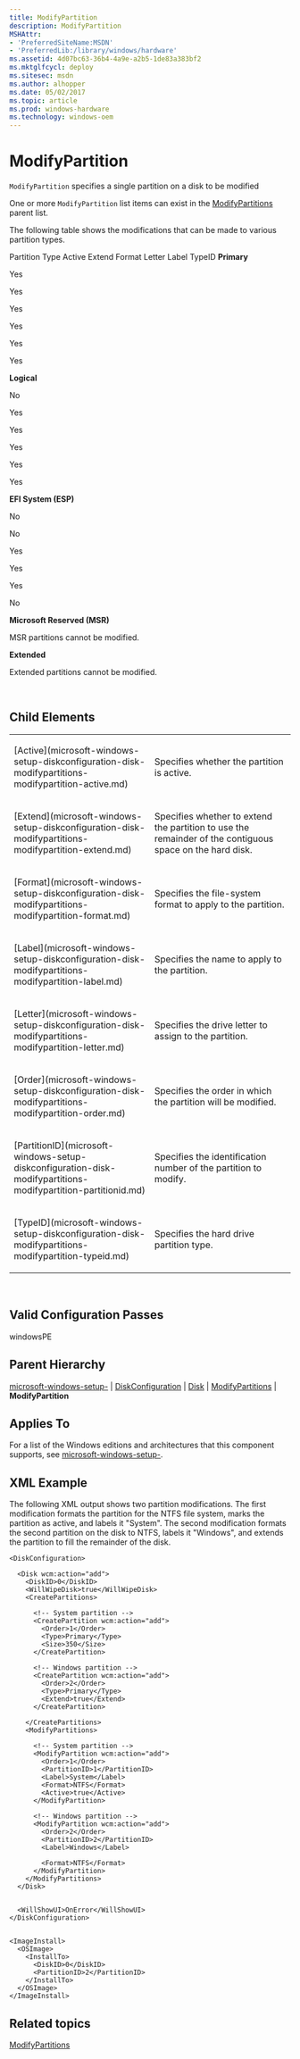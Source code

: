 ```yaml
---
title: ModifyPartition
description: ModifyPartition
MSHAttr:
- 'PreferredSiteName:MSDN'
- 'PreferredLib:/library/windows/hardware'
ms.assetid: 4d07bc63-36b4-4a9e-a2b5-1de83a383bf2
ms.mktglfcycl: deploy
ms.sitesec: msdn
ms.author: alhopper
ms.date: 05/02/2017
ms.topic: article
ms.prod: windows-hardware
ms.technology: windows-oem
---
```


# ModifyPartition


`ModifyPartition` specifies a single partition on a disk to be modified

One or more `ModifyPartition` list items can exist in the [ModifyPartitions](microsoft-windows-setup-diskconfiguration-disk-modifypartitions.md) parent list.

The following table shows the modifications that can be made to various partition types.

Partition Type
Active
Extend
Format
Letter
Label
TypeID
**Primary**

Yes

Yes

Yes

Yes

Yes

Yes

**Logical**

No

Yes

Yes

Yes

Yes

Yes

**EFI System (ESP)**

No

No

Yes

Yes

Yes

No

**Microsoft Reserved (MSR)**

MSR partitions cannot be modified.

**Extended**

Extended partitions cannot be modified.

 

## Child Elements


<table>
<colgroup>
<col width="50%" />
<col width="50%" />
</colgroup>
<tbody>
<tr class="odd">
<td><p>[Active](microsoft-windows-setup-diskconfiguration-disk-modifypartitions-modifypartition-active.md)</p></td>
<td><p>Specifies whether the partition is active.</p></td>
</tr>
<tr class="even">
<td><p>[Extend](microsoft-windows-setup-diskconfiguration-disk-modifypartitions-modifypartition-extend.md)</p></td>
<td><p>Specifies whether to extend the partition to use the remainder of the contiguous space on the hard disk.</p></td>
</tr>
<tr class="odd">
<td><p>[Format](microsoft-windows-setup-diskconfiguration-disk-modifypartitions-modifypartition-format.md)</p></td>
<td><p>Specifies the file-system format to apply to the partition.</p></td>
</tr>
<tr class="even">
<td><p>[Label](microsoft-windows-setup-diskconfiguration-disk-modifypartitions-modifypartition-label.md)</p></td>
<td><p>Specifies the name to apply to the partition.</p></td>
</tr>
<tr class="odd">
<td><p>[Letter](microsoft-windows-setup-diskconfiguration-disk-modifypartitions-modifypartition-letter.md)</p></td>
<td><p>Specifies the drive letter to assign to the partition.</p></td>
</tr>
<tr class="even">
<td><p>[Order](microsoft-windows-setup-diskconfiguration-disk-modifypartitions-modifypartition-order.md)</p></td>
<td><p>Specifies the order in which the partition will be modified.</p></td>
</tr>
<tr class="odd">
<td><p>[PartitionID](microsoft-windows-setup-diskconfiguration-disk-modifypartitions-modifypartition-partitionid.md)</p></td>
<td><p>Specifies the identification number of the partition to modify.</p></td>
</tr>
<tr class="even">
<td><p>[TypeID](microsoft-windows-setup-diskconfiguration-disk-modifypartitions-modifypartition-typeid.md)</p></td>
<td><p>Specifies the hard drive partition type.</p></td>
</tr>
</tbody>
</table>

 

## Valid Configuration Passes


windowsPE

## Parent Hierarchy


[microsoft-windows-setup-](microsoft-windows-setup.md) | [DiskConfiguration](microsoft-windows-setup-diskconfiguration.md) | [Disk](microsoft-windows-setup-diskconfiguration-disk.md) | [ModifyPartitions](microsoft-windows-setup-diskconfiguration-disk-modifypartitions.md) | **ModifyPartition**

## Applies To


For a list of the Windows editions and architectures that this component supports, see [microsoft-windows-setup-](microsoft-windows-setup.md).

## XML Example


The following XML output shows two partition modifications. The first modification formats the partition for the NTFS file system, marks the partition as active, and labels it "System". The second modification formats the second partition on the disk to NTFS, labels it "Windows", and extends the partition to fill the remainder of the disk.

``` syntax
<DiskConfiguration>

  <Disk wcm:action="add">
    <DiskID>0</DiskID> 
    <WillWipeDisk>true</WillWipeDisk> 
    <CreatePartitions>

      <!-- System partition -->
      <CreatePartition wcm:action="add">
        <Order>1</Order> 
        <Type>Primary</Type> 
        <Size>350</Size> 
      </CreatePartition>

      <!-- Windows partition -->
      <CreatePartition wcm:action="add">
        <Order>2</Order> 
        <Type>Primary</Type> 
        <Extend>true</Extend> 
      </CreatePartition>

    </CreatePartitions>
    <ModifyPartitions>

      <!-- System partition -->
      <ModifyPartition wcm:action="add">
        <Order>1</Order> 
        <PartitionID>1</PartitionID> 
        <Label>System</Label> 
        <Format>NTFS</Format> 
        <Active>true</Active> 
      </ModifyPartition>

      <!-- Windows partition -->
      <ModifyPartition wcm:action="add">
        <Order>2</Order> 
        <PartitionID>2</PartitionID> 
        <Label>Windows</Label> 

        <Format>NTFS</Format> 
      </ModifyPartition>
    </ModifyPartitions>
  </Disk>


  <WillShowUI>OnError</WillShowUI> 
</DiskConfiguration>


<ImageInstall>
  <OSImage>
    <InstallTo>
      <DiskID>0</DiskID> 
      <PartitionID>2</PartitionID> 
    </InstallTo>
  </OSImage>
</ImageInstall>
```

## Related topics


[ModifyPartitions](microsoft-windows-setup-diskconfiguration-disk-modifypartitions.md)

 

 







